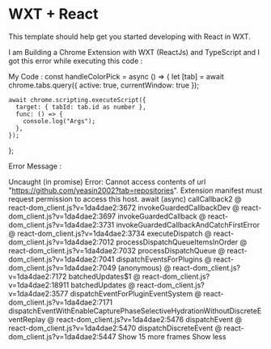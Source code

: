 # WXT + React

This template should help get you started developing with React in WXT.




I am Building  a Chrome Extension with WXT (ReactJs) and TypeScript and I got this error while executing this code : 


My Code : const handleColorPick = async () => {
    let [tab] = await chrome.tabs.query({ active: true, currentWindow: true });

    await chrome.scripting.executeScript({
      target: { tabId: tab.id as number },
      func: () => {
        console.log("Args");
      },
    });
  }; 


Error Message : 

Uncaught (in promise) Error: Cannot access contents of url "https://github.com/yeasin2002?tab=repositories". Extension manifest must request permission to access this host.
await (async)
callCallback2 @ react-dom_client.js?v=1da4dae2:3672
invokeGuardedCallbackDev @ react-dom_client.js?v=1da4dae2:3697
invokeGuardedCallback @ react-dom_client.js?v=1da4dae2:3731
invokeGuardedCallbackAndCatchFirstError @ react-dom_client.js?v=1da4dae2:3734
executeDispatch @ react-dom_client.js?v=1da4dae2:7012
processDispatchQueueItemsInOrder @ react-dom_client.js?v=1da4dae2:7032
processDispatchQueue @ react-dom_client.js?v=1da4dae2:7041
dispatchEventsForPlugins @ react-dom_client.js?v=1da4dae2:7049
(anonymous) @ react-dom_client.js?v=1da4dae2:7172
batchedUpdates$1 @ react-dom_client.js?v=1da4dae2:18911
batchedUpdates @ react-dom_client.js?v=1da4dae2:3577
dispatchEventForPluginEventSystem @ react-dom_client.js?v=1da4dae2:7171
dispatchEventWithEnableCapturePhaseSelectiveHydrationWithoutDiscreteEventReplay @ react-dom_client.js?v=1da4dae2:5476
dispatchEvent @ react-dom_client.js?v=1da4dae2:5470
dispatchDiscreteEvent @ react-dom_client.js?v=1da4dae2:5447
Show 15 more frames
Show less